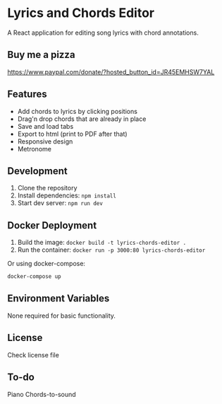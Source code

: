 # Lyrics and Chords Editor

A React application for editing song lyrics with chord annotations.
## Buy me a pizza 
https://www.paypal.com/donate/?hosted_button_id=JR45EMHSW7YAL


## Features

- Add chords to lyrics by clicking positions
- Drag'n drop chords that are already in place
- Save and load tabs
- Export to html (print to PDF after that)
- Responsive design
- Metronome

## Development

1. Clone the repository
2. Install dependencies: `npm install`
3. Start dev server: `npm run dev`

## Docker Deployment

1. Build the image: `docker build -t lyrics-chords-editor .`
2. Run the container: `docker run -p 3000:80 lyrics-chords-editor`

Or using docker-compose:

```bash
docker-compose up
```

## Environment Variables

None required for basic functionality.

## License

Check license file

## To-do
Piano
Chords-to-sound
